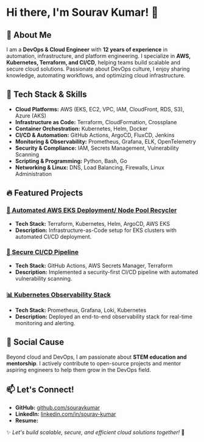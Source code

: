 # Hi there, I'm Sourav Kumar! 👋

## 🚀 About Me
I am a **DevOps & Cloud Engineer** with **12 years of experience** in automation, infrastructure, and platform engineering. I specialize in **AWS, Kubernetes, Terraform, and CI/CD**, helping teams build scalable and secure cloud solutions. Passionate about DevOps culture, I enjoy sharing knowledge, automating workflows, and optimizing cloud infrastructure.

## 🔧 Tech Stack & Skills
- **Cloud Platforms:** AWS (EKS, EC2, VPC, IAM, CloudFront, RDS, S3), Azure (AKS)
- **Infrastructure as Code:** Terraform, CloudFormation, Crossplane
- **Container Orchestration:** Kubernetes, Helm, Docker
- **CI/CD & Automation:** GitHub Actions, ArgoCD, FluxCD, Jenkins
- **Monitoring & Observability:** Prometheus, Grafana, ELK, OpenTelemetry
- **Security & Compliance:** IAM, Secrets Management, Vulnerability Scanning
- **Scripting & Programming:** Python, Bash, Go
- **Networking & Linux:** DNS, Load Balancing, Firewalls, Linux Administration

## 🔥 Featured Projects
### [🌟 Automated AWS EKS Deployment/ Node Pool Recycler](#)
- **Tech Stack:** Terraform, Kubernetes, Helm, ArgoCD, AWS EKS
- **Description:** Infrastructure-as-Code setup for EKS clusters with automated CI/CD deployment.

### [🔐 Secure CI/CD Pipeline](#)
- **Tech Stack:** GitHub Actions, AWS Secrets Manager, Terraform
- **Description:** Implemented a security-first CI/CD pipeline with automated vulnerability scanning.

### [📊 Kubernetes Observability Stack](#)
- **Tech Stack:** Prometheus, Grafana, Loki, Kubernetes
- **Description:** Deployed an end-to-end observability stack for real-time monitoring and alerting.

## 🎯 Social Cause
Beyond cloud and DevOps, I am passionate about **STEM education and mentorship**. I actively contribute to open-source projects and mentor aspiring engineers to help them grow in the DevOps field.

## 📫 Let's Connect!
- **GitHub:** [github.com/souravkumar](#)
- **LinkedIn:** [linkedin.com/in/sourav-kumar](#)
- **Resume:** [](#)

✨ _Let's build scalable, secure, and efficient cloud solutions together!_ 🚀
